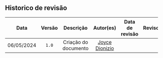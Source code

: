 ## Historico de revisão

|    Data    | Versão |              Descrição              |                   Autor(es)                   | Data de revisão |                  Revisor(es)                  |
| :--------: | :----: | :---------------------------------: | :-------------------------------------------: | :-------------: | :-------------------------------------------: |
| 06/05/2024 | `1.0`  |        Criação do documento         |  [Joyce Dionizio](https://github.com/joycejdm) |      |  |
